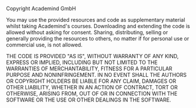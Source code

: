Copyright Academind GmbH

You may use the provided resources and code as supplementary material whilst taking Academind's courses. Downloading and extending the code is allowed without asking for consent. Sharing, distributing, selling or generally providing the resources to others, no matter if for personal use or commercial use, is not allowed.

THE CODE IS PROVIDED "AS IS", WITHOUT WARRANTY OF ANY KIND, EXPRESS OR IMPLIED, INCLUDING BUT NOT LIMITED TO THE WARRANTIES OF MERCHANTABILITY, FITNESS FOR A PARTICULAR PURPOSE AND NONINFRINGEMENT. IN NO EVENT SHALL THE AUTHORS OR COPYRIGHT HOLDERS BE LIABLE FOR ANY CLAIM, DAMAGES OR OTHER LIABILITY, WHETHER IN AN ACTION OF CONTRACT, TORT OR OTHERWISE, ARISING FROM, OUT OF OR IN CONNECTION WITH THE SOFTWARE OR THE USE OR OTHER DEALINGS IN THE SOFTWARE.